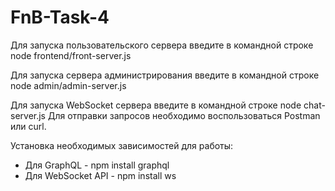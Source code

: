 # FnB-Task-4
Для запуска пользовательского сервера введите в командной строке node frontend/front-server.js

Для запуска сервера администрирования введите в командной строке node admin/admin-server.js

Для запуска WebSocket сервера введите в командной строке node chat-server.js
Для отправки запросов необходимо воспользоваться Postman или curl.

Установка необходимых зависимостей для работы:
* Для GraphQL - npm install graphql
* Для WebSocket API - npm install ws